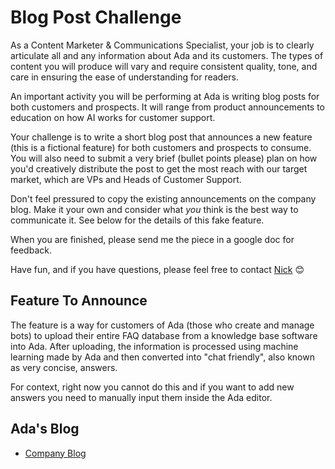 # Blog Post Challenge

As a Content Marketer & Communications Specialist, your job is to clearly articulate all and any information about Ada and its customers. The types of content you will produce will vary and require consistent quality, tone, and care in ensuring the ease of understanding for readers.
 
An important activity you will be performing at Ada is writing blog posts for both customers and prospects. It will range from product announcements to education on how AI works for customer support.
 
Your challenge is to write a short blog post that announces a new feature (this is a fictional feature) for both customers and prospects to consume. You will also need to submit a very brief (bullet points please) plan on how you'd creatively distribute the post to get the most reach with our target market, which are VPs and Heads of Customer Support. 

Don't feel pressured to copy the existing announcements on the company blog. Make it your own and consider what _you_ think is the best way to communicate it. See below for the details of this fake feature.

When you are finished, please send me the piece in a google doc for feedback. 
 
Have fun, and if you have questions, please feel free to contact [Nick](mailto:nick@ada.support) 😊 
 
## Feature To Announce

The feature is a way for customers of Ada (those who create and manage bots) to upload their entire FAQ database from a knowledge base software into Ada. After uploading, the information is processed using machine learning made by Ada and then converted into "chat friendly", also known as very concise, answers.

For context, right now you cannot do this and if you want to add new answers you need to manually input them inside the Ada editor.
 
## Ada's Blog

- [Company Blog](https://ada.support/posts/)
